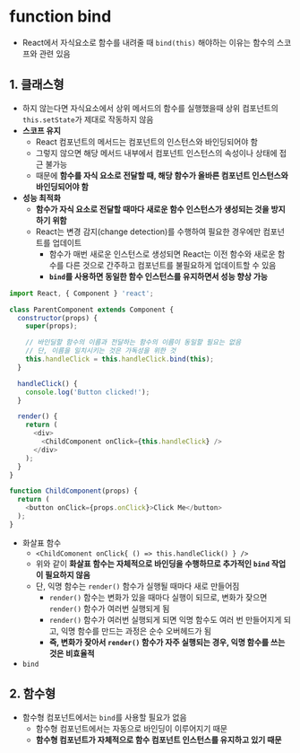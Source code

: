 # function bind
- React에서 자식요소로 함수를 내려줄 때 `bind(this)` 해야하는 이유는 함수의 스코프와 관련 있음

## 1. 클래스형
- 하지 않는다면 자식요소에서 상위 메서드의 함수를 실행했을때 상위 컴포넌트의 `this.setState`가 제대로 작동하지 않음
- **스코프 유지**
  - React 컴포넌트의 메서드는 컴포넌트의 인스턴스와 바인딩되어야 함
  - 그렇지 않으면 해당 메서드 내부에서 컴포넌트 인스턴스의 속성이나 상태에 접근 불가능
  - 때문에 **함수를 자식 요소로 전달할 때, 해당 함수가 올바른 컴포넌트 인스턴스와 바인딩되어야 함**
- **성능 최적화**
  - **함수가 자식 요소로 전달할 때마다 새로운 함수 인스턴스가 생성되는 것을 방지하기 위함**
  - React는 변경 감지(change detection)를 수행하여 필요한 경우에만 컴포넌트를 업데이트
    - 함수가 매번 새로운 인스턴스로 생성되면 React는 이전 함수와 새로운 함수를 다른 것으로 간주하고 컴포넌트를 불필요하게 업데이트할 수 있음
    - **`bind`를 사용하면 동일한 함수 인스턴스를 유지하면서 성능 향상 가능**


```javascript
import React, { Component } 'react';

class ParentComponent extends Component {
  constructor(props) {
    super(props);

    // 바인딜할 함수의 이름과 전달하는 함수의 이름이 동일할 필요는 없음
    // 단, 이름을 일치시키는 것은 가독성을 위한 것
    this.handleClick = this.handleClick.bind(this);
  }

  handleClick() {
    console.log('Button clicked!');
  }

  render() {
    return (
      <div>
        <ChildComponent onClick={this.handleClick} />
      </div>
    );
  }
}

function ChildComponent(props) {
  return (
    <button onClick={props.onClick}>Click Me</button>
  );
}
```
  - 화살표 함수
    - `<ChildComonent onClick{ () => this.handleClick() } />`
    - 위와 같이 **화살표 함수는 자체적으로 바인딩을 수행하므로 추가적인 `bind` 작업이 필요하지 않음**
    - 단, 익명 함수는 `render()` 함수가 실행될 때마다 새로 만들어짐
      - `render()` 함수는 변화가 있을 때마다 실행이 되므로, 변화가 잦으면 `render()` 함수가 여러번 실행되게 됨
      - `render()` 함수가 여러번 실행되게 되면 익명 함수도 여러 번 만들어지게 되고, 익명 함수를 만드는 과정은 순수 오버헤드가 됨
      - **즉, 변화가 잦아서 `render()`  함수가 자주 실행되는 경우, 익명 함수를 쓰는 것은 비효율적**
  - `bind`

## 2. 함수형
- 함수형 컴포넌트에서는 `bind`를 사용할 필요가 없음
  - 함수형 컴포넌트에서는 자동으로 바인딩이 이루어지기 때문
  - **함수형 컴포넌트가 자체적으로 함수 컴포넌트 인스턴스를 유지하고 있기 때문**